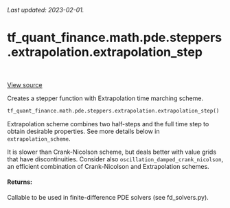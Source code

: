 <!--
This file is generated by a tool. Do not edit directly.
For open-source contributions the docs will be updated automatically.
-->

*Last updated: 2023-02-01.*

<div itemscope itemtype="http://developers.google.com/ReferenceObject">
<meta itemprop="name" content="tf_quant_finance.math.pde.steppers.extrapolation.extrapolation_step" />
<meta itemprop="path" content="Stable" />
</div>

# tf_quant_finance.math.pde.steppers.extrapolation.extrapolation_step

<!-- Insert buttons and diff -->

<table class="tfo-notebook-buttons tfo-api" align="left">
</table>

<a target="_blank" href="https://github.com/google/tf-quant-finance/blob/master/tf_quant_finance/math/pde/steppers/extrapolation.py">View source</a>



Creates a stepper function with Extrapolation time marching scheme.

```python
tf_quant_finance.math.pde.steppers.extrapolation.extrapolation_step()
```



<!-- Placeholder for "Used in" -->

Extrapolation scheme combines two half-steps and the full time step to obtain
desirable properties. See more details below in `extrapolation_scheme`.

It is slower than Crank-Nicolson scheme, but deals better with value grids
that have discontinuities. Consider also `oscillation_damped_crank_nicolson`,
an efficient combination of Crank-Nicolson and Extrapolation schemes.

#### Returns:

Callable to be used in finite-difference PDE solvers (see fd_solvers.py).
